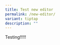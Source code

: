 ```yaml
---
title: Test new editor
permalink: /new-editor/
variant: tiptap
description: ""
---
```

<p>Testing!!!!!</p>